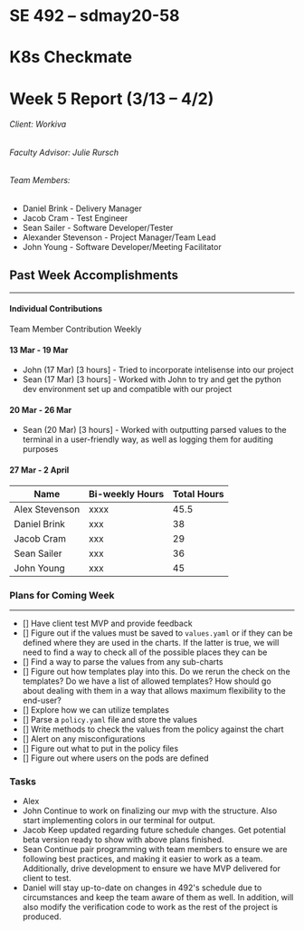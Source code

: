 ﻿SE 492 – sdmay20-58
===
# K8s Checkmate
# Week 5 Report (3/13 – 4/2)
###### Client: Workiva
###### Faculty Advisor: Julie Rursch
###### Team Members:
- Daniel Brink - Delivery Manager
- Jacob Cram - Test Engineer
- Sean Sailer - Software Developer/Tester
- Alexander Stevenson - Project Manager/Team Lead
- John Young - Software Developer/Meeting Facilitator


## Past Week Accomplishments
---
#### Individual Contributions
Team Member Contribution Weekly


#### 13 Mar - 19 Mar
- John (17 Mar) [3 hours] - Tried to incorporate intelisense into our project
- Sean (17 Mar) [3 hours] - Worked with John to try and get the python dev environment set up and compatible with our project



#### 20 Mar - 26 Mar
- Sean (20 Mar) [3 hours] - Worked with outputting parsed values to the terminal in a user-friendly way, as well as logging them for auditing purposes




#### 27 Mar - 2 April




| Name  | Bi-weekly Hours | Total Hours  |
|---|---|---|
| Alex Stevenson  | xxxx | 45.5  |
| Daniel Brink  | xxx | 38  |
| Jacob Cram  | xxx |  29 |
| Sean Sailer  | xxx | 36  |
| John Young  | xxx | 45 |


### Plans for Coming Week
---
- [] Have client test MVP and provide feedback
- [] Figure out if the values must be saved to `values.yaml` or if they can be defined where they are used in the charts. If the latter is true, we will need to find a way to check all of the possible places they can be
- [] Find a way to parse the values from any sub-charts
- [] Figure out how templates play into this. Do we rerun the check on the templates? Do we have a list of allowed templates? How should go about dealing with them in a way that allows maximum flexibility to the end-user?
- [] Explore how we can utilize templates
- [] Parse a `policy.yaml` file and store the values
- [] Write methods to check the values from the policy against the chart
- [] Alert on any misconfigurations
- [] Figure out what to put in the policy files
- [] Figure out where users on the pods are defined

### Tasks 

- Alex  
- John Continue to work on finalizing our mvp with the structure. Also start implementing colors in our terminal for output.
- Jacob Keep updated regarding future schedule changes. Get potential beta version ready to show with above plans finished.
- Sean Continue pair programming with team members to ensure we are following best practices, and making it easier to work as a team. Additionally, drive development to ensure we have MVP delivered for client to test.
- Daniel will stay up-to-date on changes in 492's schedule due to circumstances and keep the team aware of them as well.  In addition, will also modify the verification code to work as the rest of the project is produced.

